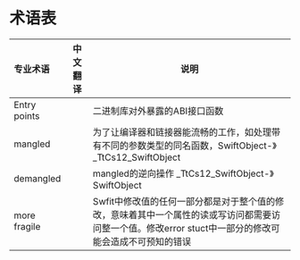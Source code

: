 # 术语表

专业术语      | 中文翻译        | 说明
:----------- | :-----------: | -----------
Entry points |        | 二进制库对外暴露的ABI接口函数
mangled |        | 为了让编译器和链接器能流畅的工作，如处理带有不同的参数类型的同名函数，SwiftObject-》_TtCs12_SwiftObject
demangled |        | mangled的逆向操作 _TtCs12_SwiftObject-》SwiftObject
more fragile |        | Swfit中修改值的任何一部分都是对于整个值的修改，意味着其中一个属性的读或写访问都需要访问整一个值。修改error stuct中一部分的修改可能会造成不可预知的错误